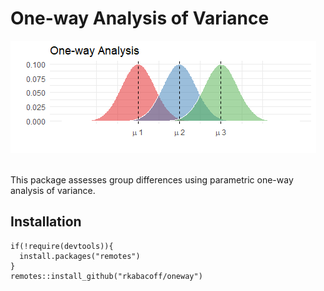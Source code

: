# One-way Analysis of Variance

![anova](oneway.png)

<br>
This package assesses group differences using parametric
one-way analysis of variance.

## Installation

```
if(!require(devtools)){
  install.packages("remotes")
}
remotes::install_github("rkabacoff/oneway")
```

